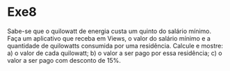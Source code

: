 # Exe8
Sabe-se que o quilowatt de energia custa um quinto do salário mínimo. Faça um
aplicativo que receba em Views, o valor do salário mínimo e a quantidade de quilowatts
consumida por uma residência. Calcule e mostre:
a) o valor de cada quilowatt;
b) o valor a ser pago por essa residência;
c) o valor a ser pago com desconto de 15%.
